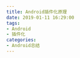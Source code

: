 ```yaml
---
title: Android插件化原理
date: 2019-01-11 16:29:00
tags: 
- Android
- 插件化
categories:
- Android总结
---
```


